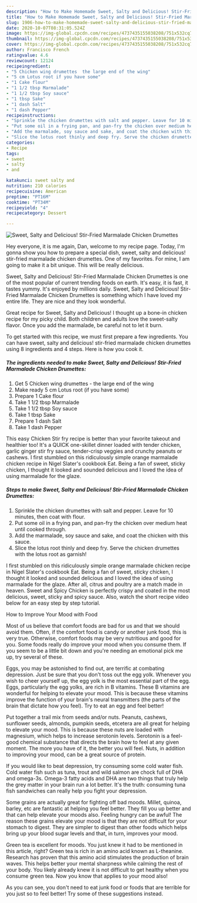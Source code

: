 ```yaml
---
description: "How to Make Homemade Sweet, Salty and Delicious! Stir-Fried Marmalade Chicken Drumettes"
title: "How to Make Homemade Sweet, Salty and Delicious! Stir-Fried Marmalade Chicken Drumettes"
slug: 1906-how-to-make-homemade-sweet-salty-and-delicious-stir-fried-marmalade-chicken-drumettes
date: 2020-10-07T08:31:05.524Z
image: https://img-global.cpcdn.com/recipes/4737435155038208/751x532cq70/sweet-salty-and-delicious-stir-fried-marmalade-chicken-drumettes-recipe-main-photo.jpg
thumbnail: https://img-global.cpcdn.com/recipes/4737435155038208/751x532cq70/sweet-salty-and-delicious-stir-fried-marmalade-chicken-drumettes-recipe-main-photo.jpg
cover: https://img-global.cpcdn.com/recipes/4737435155038208/751x532cq70/sweet-salty-and-delicious-stir-fried-marmalade-chicken-drumettes-recipe-main-photo.jpg
author: Francisco French
ratingvalue: 4.6
reviewcount: 12124
recipeingredient:
- "5 Chicken wing drumettes  the large end of the wing"
- "5 cm Lotus root if you have some"
- "1 Cake flour"
- "1 1/2 tbsp Marmalade"
- "1 1/2 tbsp Soy sauce"
- "1 tbsp Sake"
- "1 dash Salt"
- "1 dash Pepper"
recipeinstructions:
- "Sprinkle the chicken drumettes with salt and pepper. Leave for 10 minutes, then coat with flour."
- "Put some oil in a frying pan, and pan-fry the chicken over medium heat until cooked through."
- "Add the marmalade, soy sauce and sake, and coat the chicken with this sauce."
- "Slice the lotus root thinly and deep fry. Serve the chicken drumettes with the lotus root as garnish!"
categories:
- Recipe
tags:
- sweet
- salty
- and

katakunci: sweet salty and 
nutrition: 210 calories
recipecuisine: American
preptime: "PT16M"
cooktime: "PT34M"
recipeyield: "4"
recipecategory: Dessert

---
```



![Sweet, Salty and Delicious! Stir-Fried Marmalade Chicken Drumettes](https://img-global.cpcdn.com/recipes/4737435155038208/751x532cq70/sweet-salty-and-delicious-stir-fried-marmalade-chicken-drumettes-recipe-main-photo.jpg)

Hey everyone, it is me again, Dan, welcome to my recipe page. Today, I'm gonna show you how to prepare a special dish, sweet, salty and delicious! stir-fried marmalade chicken drumettes. One of my favorites. For mine, I am going to make it a bit unique. This will be really delicious.

Sweet, Salty and Delicious! Stir-Fried Marmalade Chicken Drumettes is one of the most popular of current trending foods on earth. It's easy, it is fast, it tastes yummy. It's enjoyed by millions daily. Sweet, Salty and Delicious! Stir-Fried Marmalade Chicken Drumettes is something which I have loved my entire life. They are nice and they look wonderful.

Great recipe for Sweet, Salty and Delicious! I thought up a bone-in chicken recipe for my picky child. Both children and adults love the sweet-salty flavor. Once you add the marmalade, be careful not to let it burn.


To get started with this recipe, we must first prepare a few ingredients. You can have sweet, salty and delicious! stir-fried marmalade chicken drumettes using 8 ingredients and 4 steps. Here is how you cook it.

<!--inarticleads1-->

##### The ingredients needed to make Sweet, Salty and Delicious! Stir-Fried Marmalade Chicken Drumettes:

1. Get 5 Chicken wing drumettes - the large end of the wing
1. Make ready 5 cm Lotus root (if you have some)
1. Prepare 1 Cake flour
1. Take 1 1/2 tbsp Marmalade
1. Take 1 1/2 tbsp Soy sauce
1. Take 1 tbsp Sake
1. Prepare 1 dash Salt
1. Take 1 dash Pepper


This easy Chicken Stir fry recipe is better than your favorite takeout and healthier too! It&#39;s a QUICK one-skillet dinner loaded with tender chicken, garlic ginger stir fry sauce, tender-crisp veggies and crunchy peanuts or cashews. I first stumbled on this ridiculously simple orange marmalade chicken recipe in Nigel Slater&#39;s cookbook Eat. Being a fan of sweet, sticky chicken, I thought it looked and sounded delicious and I loved the idea of using marmalade for the glaze. 

<!--inarticleads2-->

##### Steps to make Sweet, Salty and Delicious! Stir-Fried Marmalade Chicken Drumettes:

1. Sprinkle the chicken drumettes with salt and pepper. Leave for 10 minutes, then coat with flour.
1. Put some oil in a frying pan, and pan-fry the chicken over medium heat until cooked through.
1. Add the marmalade, soy sauce and sake, and coat the chicken with this sauce.
1. Slice the lotus root thinly and deep fry. Serve the chicken drumettes with the lotus root as garnish!


I first stumbled on this ridiculously simple orange marmalade chicken recipe in Nigel Slater&#39;s cookbook Eat. Being a fan of sweet, sticky chicken, I thought it looked and sounded delicious and I loved the idea of using marmalade for the glaze. After all, citrus and poultry are a match made in heaven. Sweet and Spicy Chicken is perfectly crispy and coated in the most delicious, sweet, sticky and spicy sauce. Also, watch the short recipe video below for an easy step by step tutorial. 

How to Improve Your Mood with Food


Most of us believe that comfort foods are bad for us and that we should avoid them. Often, if the comfort food is candy or another junk food, this is very true. Otherwise, comfort foods may be very nutritious and good for you. Some foods really do improve your mood when you consume them. If you seem to be a little bit down and you're needing an emotional pick me up, try several of these.

Eggs, you may be astonished to find out, are terrific at combating depression. Just be sure that you don't toss out the egg yolk. Whenever you wish to cheer yourself up, the egg yolk is the most essential part of the egg. Eggs, particularly the egg yolks, are rich in B vitamins. These B vitamins are wonderful for helping to elevate your mood. This is because these vitamins improve the function of your brain's neural transmitters (the parts of the brain that dictate how you feel). Try to eat an egg and feel better!

Put together a trail mix from seeds and/or nuts. Peanuts, cashews, sunflower seeds, almonds, pumpkin seeds, etcetera are all great for helping to elevate your mood. This is because these nuts are loaded with magnesium, which helps to increase serotonin levels. Serotonin is a feel-good chemical substance that directs the brain how to feel at any given moment. The more you have of it, the better you will feel. Nuts, in addition to improving your mood, can be a great source of protein.

If you would like to beat depression, try consuming some cold water fish. Cold water fish such as tuna, trout and wild salmon are chock full of DHA and omega-3s. Omega-3 fatty acids and DHA are two things that truly help the grey matter in your brain run a lot better. It's the truth: consuming tuna fish sandwiches can really help you fight your depression. 

Some grains are actually great for fighting off bad moods. Millet, quinoa, barley, etc are fantastic at helping you feel better. They fill you up better and that can help elevate your moods also. Feeling hungry can be awful! The reason these grains elevate your mood is that they are not difficult for your stomach to digest. They are simpler to digest than other foods which helps bring up your blood sugar levels and that, in turn, improves your mood.

Green tea is excellent for moods. You just knew it had to be mentioned in this article, right? Green tea is rich in an amino acid known as L-theanine. Research has proven that this amino acid stimulates the production of brain waves. This helps better your mental sharpness while calming the rest of your body. You likely already knew it is not difficult to get healthy when you consume green tea. Now you know that applies to your mood also!

As you can see, you don't need to eat junk food or foods that are terrible for you just so to feel better! Try  some  of  these  suggestions  instead.

